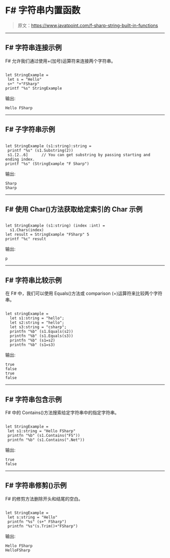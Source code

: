 # F# 字符串内置函数

> 原文：<https://www.javatpoint.com/f-sharp-string-built-in-functions>

* * *

## F# 字符串连接示例

F# 允许我们通过使用+(加号)运算符来连接两个字符串。

```

let StringExample = 
 let s = "Hello"
 s+" "+"FSharp"
printf "%s" StringExample

```

输出:

```
Hello FSharp

```

* * *

## F# 子字符串示例

```

let StringExample (s1:string):string =
 printf "%s" (s1.Substring(2))
 s1.[2..6]      // You can get substring by passing starting and ending index.
printf "%s" (StringExample "F Sharp")

```

输出:

```
Sharp
Sharp

```

* * *

## F# 使用 Char()方法获取给定索引的 Char 示例

```

let StringExample (s1:string) (index :int) = 
  s1.Chars(index)
let result = StringExample "FSharp" 5
printf "%c" result

```

输出:

```
p

```

* * *

## F# 字符串比较示例

在 F# 中，我们可以使用 Equals()方法或 comparison (=)运算符来比较两个字符串。

```

let stringExample = 
  let s1:string = "hello";  
  let s2:string = "hello";  
  let s3:string = "csharp";
  printfn "%b" (s1.Equals(s2))
  printfn "%b" (s1.Equals(s3))
  printfn "%b" (s1=s2)
  printfn "%b" (s1=s3)

```

输出:

```
true
false
true
false

```

* * *

## F# 字符串包含示例

F# 中的 Contains()方法搜索给定字符串中的指定字符串。

```

let StringExample = 
 let s1:string = "Hello FSharp"
 printfn "%b" (s1.Contains("FS"))
 printfn "%b" (s1.Contains(".Net"))

```

输出:

```
true
false

```

* * *

## F# 字符串修剪()示例

F# 的修剪方法删除开头和结尾的空白。

```

let StringExample = 
 let s:string = "Hello"
 printfn "%s" (s+" FSharp")
 printfn "%s"(s.Trim()+"FSharp")

```

输出:

```
Hello FSharp
HelloFSharp

```